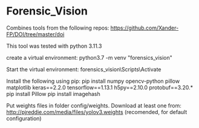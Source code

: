 # Forensic_Vision
Combines tools from the following repos:
     https://github.com/Xander-FP/DOI/tree/master/doi

This tool was tested with python 3.11.3

create a virtual environment:
    python3.7 -m venv "forensics_vision"

Start the virtual environment:
    forensics_vision\Scripts\Activate

Install the following using pip:
    pip install numpy opencv-python pillow matplotlib keras==2.2.0 tensorflow==1.13.1 h5py==2.10.0 protobuf==3.20.*
    pip install Pillow 
    pip install imagehash 
    
Put weights files in folder config/weights. Download at least one from:
    http://pjreddie.com/media/files/yolov3.weights (recomended, for default configuration)
    
